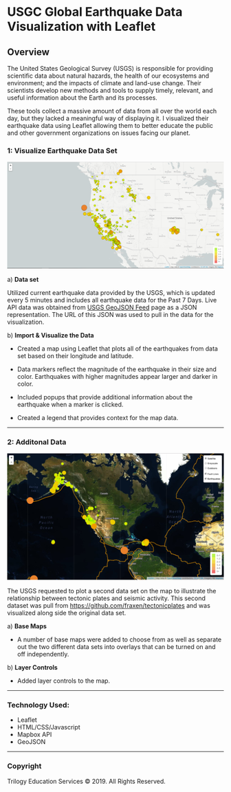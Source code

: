 # USGC Global Earthquake Data Visualization with Leaflet

## Overview

The United States Geological Survey (USGS) is responsible for providing scientific data about natural hazards, the health of our ecosystems and environment; and the impacts of climate and land-use change. Their scientists develop new methods and tools to supply timely, relevant, and useful information about the Earth and its processes. 

These tools collect a massive amount of data from all over the world each day, but they lacked a meaningful way of displaying it. I visualized their earthquake data using Leaflet allowing them to better educate the public and other government organizations on issues facing our planet.

### 1: Visualize Earthquake Data Set

![2-BasicMap](Images/2-BasicMap.png)



a) **Data set**

   Utilized current earthquake data provided by the USGS, which is updated every 5 minutes and includes all earthquake data for the Past 7 Days. Live API data was obtained from [USGS GeoJSON Feed](http://earthquake.usgs.gov/earthquakes/feed/v1.0/geojson.php) page as a JSON representation. The URL of this JSON was used to pull in the data for the visualization.


b) **Import & Visualize the Data**

   * Created a map using Leaflet that plots all of the earthquakes from data set based on their longitude and latitude.

   * Data markers reflect the magnitude of the earthquake in their size and color. Earthquakes with higher magnitudes appear larger and darker in color.

   * Included popups that provide additional information about the earthquake when a marker is clicked.

   * Created a legend that provides context for the map data.

- - -

### 2: Additonal Data

![5-Advanced](Images/5-Advanced.png)

The USGS requested to plot a second data set on the map to illustrate the relationship between tectonic plates and seismic activity. This second dataset was pull from <https://github.com/fraxen/tectonicplates> and was visualized along side the original data set. 


a) **Base Maps**

   * A number of base maps were added to choose from as well as separate out the two different data sets into overlays that can be turned on and off independently.

b) **Layer Controls**

   * Added layer controls to the map.

- - -

### Technology Used:
   * Leaflet
   * HTML/CSS/Javascript
   * Mapbox API
   * GeoJSON

- - -
### Copyright

Trilogy Education Services © 2019. All Rights Reserved.
